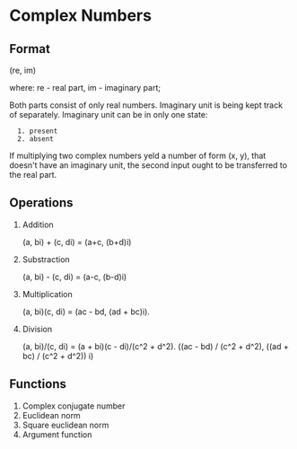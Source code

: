# Complex Numbers

## Format

  (re, im)

  where:
  re - real part,
  im - imaginary part;
  
  Both parts consist of only real numbers. Imaginary unit is being kept track of separately. Imaginary unit can be in only one state:

      1. present
      2. absent

  If multiplying two complex numbers yeld a number of form (x, y), that doesn't have an imaginary unit, the second input ought to be transferred to the real part.

## Operations

1. Addition

    (a, bi) + (c, di) = (a+c, (b+d)i)

2. Substraction

    (a, bi) - (c, di) = (a-c, (b-d)i)

3. Multiplication

    (a, bi)(c, di) = (ac - bd, (ad + bc)i).

4. Division

    (a, bi)/(c, di) = (a + bi)(c - di)/(c^2 + d^2).
    ((ac - bd) / (c^2 + d^2), ((ad + bc) / (c^2 + d^2)) i)

## Functions

1. Complex conjugate number
2. Euclidean norm
3. Square euclidean norm
4. Argument function